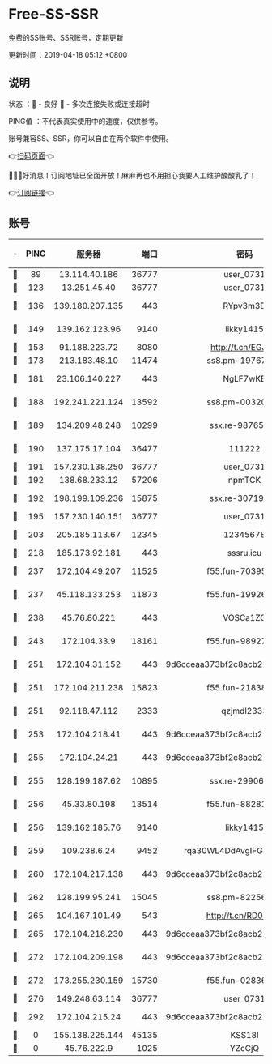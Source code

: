 # Free-SS-SSR

免费的SS账号、SSR账号，定期更新

更新时间：2019-04-18 05:12 +0800

## 说明

状态     ：🙂 - 良好 🙁 - 多次连接失败或连接超时

PING值   ：不代表真实使用中的速度，仅供参考。

账号兼容SS、SSR，你可以自由在两个软件中使用。

👉[扫码页面](https://liesauer.github.io/Free-SS-SSR/)👈

🎉🎉🎉好消息！订阅地址已全面开放！麻麻再也不用担心我要人工维护酸酸乳了！

👉[订阅链接](https://www.liesauer.net/yogurt/subscribe?ACCESS_TOKEN=DAYxR3mMaZAsaqUb)👈

## 账号

|-|PING|服务器|端口|密码|加密方式|区域|
|:----:|:----:|:-----:|-----:|:----:|:----:|:----:|
|🙂|89|13.114.40.186|36777|user_0731|chacha20|JP|
|🙂|123|13.251.45.40|36777|user_0731|chacha20|SG|
|🙂|136|139.180.207.135|443|RYpv3m3D|aes-256-cfb|JP|
|🙂|149|139.162.123.96|9140|likky1415|aes-256-cfb|JP|
|🙂|153|91.188.223.72|8080|http://t.cn/EGJIyrl|rc4-md5|RU|
|🙂|173|213.183.48.10|11474|ss8.pm-19767965|rc4-md5|RU|
|🙂|181|23.106.140.227|443|NgLF7wKB|aes-256-cfb|US|
|🙂|188|192.241.221.124|13592|ss8.pm-00320498|aes-256-cfb|US|
|🙂|189|134.209.48.248|10299|ssx.re-98765890|aes-256-cfb|US|
|🙂|190|137.175.17.104|36477|111222|aes-256-cfb|US|
|🙂|191|157.230.138.250|36777|user_0731|chacha20|US|
|🙂|192|138.68.233.12|57206|npmTCK|rc4-md5|US|
|🙂|192|198.199.109.236|15875|ssx.re-30719471|aes-256-cfb|US|
|🙂|195|157.230.140.151|36777|user_0731|chacha20|US|
|🙂|203|205.185.113.67|12345|12345678|aes-256-cfb|US|
|🙂|218|185.173.92.181|443|sssru.icu|rc4-md5|RU|
|🙂|237|172.104.49.207|11525|f55.fun-70395503|aes-256-cfb|SG|
|🙂|237|45.118.133.253|11873|f55.fun-19926272|aes-256-cfb|SG|
|🙂|238|45.76.80.221|443|VOSCa1ZG|aes-256-cfb|DE|
|🙂|243|172.104.33.9|18161|f55.fun-98927194|aes-256-cfb|SG|
|🙂|251|172.104.31.152|443|9d6cceaa373bf2c8acb22e60b6a58be6|aes-256-cfb|US|
|🙂|251|172.104.211.238|15823|f55.fun-21838256|aes-256-cfb|US|
|🙂|251|92.118.47.112|2333|qzjmdl2333|aes-256-cfb|US|
|🙂|253|172.104.218.41|443|9d6cceaa373bf2c8acb22e60b6a58be6|aes-256-cfb|US|
|🙂|255|172.104.24.21|443|9d6cceaa373bf2c8acb22e60b6a58be6|aes-256-cfb|US|
|🙂|255|128.199.187.62|10895|ssx.re-29906506|aes-256-cfb|SG|
|🙂|256|45.33.80.198|13514|f55.fun-88281317|aes-256-cfb|US|
|🙂|256|139.162.185.76|9140|likky1415|aes-256-cfb|DE|
|🙂|259|109.238.6.24|9452|rqa30WL4DdAvgIFG6Fs3znzTa|aes-256-cfb|FR|
|🙂|260|172.104.217.138|443|9d6cceaa373bf2c8acb22e60b6a58be6|aes-256-cfb|US|
|🙂|262|128.199.95.241|15045|ss8.pm-82256023|aes-256-cfb|SG|
|🙂|265|104.167.101.49|543|http://t.cn/RD0D7sx|rc4-md5|CA|
|🙂|265|172.104.218.230|443|9d6cceaa373bf2c8acb22e60b6a58be6|aes-256-cfb|US|
|🙂|272|172.104.209.198|443|9d6cceaa373bf2c8acb22e60b6a58be6|aes-256-cfb|US|
|🙂|272|173.255.230.159|15730|f55.fun-02836534|aes-256-cfb|US|
|🙂|276|149.248.63.114|36777|user_0731|chacha20|CA|
|🙂|292|172.104.215.24|443|9d6cceaa373bf2c8acb22e60b6a58be6|aes-256-cfb|US|
|🙁|0|155.138.225.144|45135|KSS18l|rc4-md5|US|
|🙁|0|45.76.222.9|1025|YZcCjQ|rc4-md5|JP|
